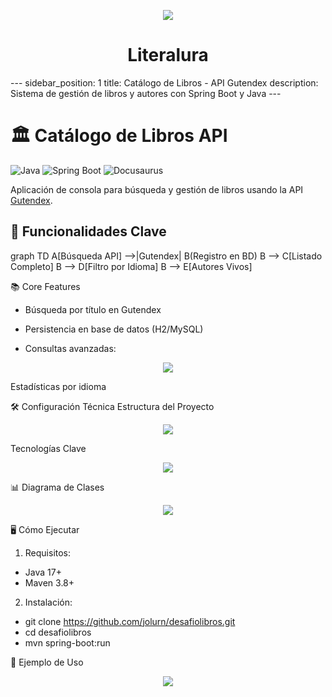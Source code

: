 <p align="center">
  <img src="https://firebasestorage.googleapis.com/v0/b/confecciones-5368b.appspot.com/o/Captura%20de%20pantalla%202025-06-08%20223121.jpg?alt=media&token=6456906d-7b34-45ba-895b-16863fe1307b"/>
</p>

<h1 align="center">Literalura</h1>
---
sidebar_position: 1
title: Catálogo de Libros - API Gutendex
description: Sistema de gestión de libros y autores con Spring Boot y Java
---

# 🏛️ Catálogo de Libros API

![Java](https://img.shields.io/badge/Java-17%2B-blue)
![Spring Boot](https://img.shields.io/badge/Spring_Boot-3.1-green)
![Docusaurus](https://img.shields.io/badge/Documentación-Docusaurus-purple)

Aplicación de consola para búsqueda y gestión de libros usando la API [Gutendex](https://gutendex.com/).

## 🚀 Funcionalidades Clave

graph TD
    A[Búsqueda API] -->|Gutendex| B(Registro en BD)
    B --> C[Listado Completo]
    B --> D[Filtro por Idioma]
    B --> E[Autores Vivos]

📚 Core Features
- Búsqueda por título en Gutendex

- Persistencia en base de datos (H2/MySQL)

- Consultas avanzadas:
<p align="center">
  <img src="https://firebasestorage.googleapis.com/v0/b/confecciones-5368b.appspot.com/o/Captura%20de%20pantalla%202025-06-08%20223806.jpg?alt=media&token=f6a8de12-6164-421f-8176-ba08ef75c555"/>
</p>

Estadísticas por idioma

🛠️ Configuración Técnica
Estructura del Proyecto
<p align="center">
  <img src="https://firebasestorage.googleapis.com/v0/b/confecciones-5368b.appspot.com/o/Captura%20de%20pantalla%202025-06-08%20223920.jpg?alt=media&token=8bb6fc7b-81b4-4031-ab87-3912a6e873df"/>
</p>

Tecnologías Clave
<p align="center">
  <img src="https://firebasestorage.googleapis.com/v0/b/confecciones-5368b.appspot.com/o/Captura%20de%20pantalla%202025-06-08%20224029.jpg?alt=media&token=0951c49d-f441-4625-9702-005fec83d72e"/>
</p>
📊 Diagrama de Clases

<p align="center">
  <img src="https://firebasestorage.googleapis.com/v0/b/confecciones-5368b.appspot.com/o/Captura%20de%20pantalla%202025-06-08%20224029.jpg?alt=media&token=0951c49d-f441-4625-9702-005fec83d72e"/>
</p>

🖥️ Cómo Ejecutar
1. Requisitos:
- Java 17+
- Maven 3.8+

2. Instalación:
- git clone https://github.com/jolurn/desafiolibros.git
- cd desafiolibros
- mvn spring-boot:run

🌟 Ejemplo de Uso
<p align="center">
  <img src="https://firebasestorage.googleapis.com/v0/b/confecciones-5368b.appspot.com/o/Captura%20de%20pantalla%202025-06-08%20224707.jpg?alt=media&token=67f71d97-4f3a-4794-aa2b-bb6ba936e944"/>
</p>




